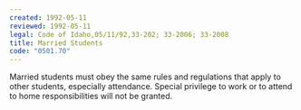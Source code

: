 ```yaml
---
created: 1992-05-11
reviewed: 1992-05-11
legal: Code of Idaho,05/11/92,33-202; 33-2006; 33-2008
title: Married Students
code: "0501.70"
---
```


Married students must obey the same rules and regulations that apply to other students, especially attendance.  Special privilege to work or to attend to home responsibilities will not be granted.
